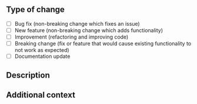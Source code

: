 ## Type of change
<!-- Please select the desired item checkbox and change it from `[ ]` to `[x]` and then delete the irrelevant options. -->
- [ ] Bug fix (non-breaking change which fixes an issue)
- [ ] New feature (non-breaking change which adds functionality)
- [ ] Improvement (refactoring and improving code)
- [ ] Breaking change (fix or feature that would cause existing functionality to not work as expected)
- [ ] Documentation update

## Description
<!--
  Please include a summary of the change and which issue is fixed.
  Please also include relevant motivation and context.
  List any dependencies that are required for this change.
-->

## Additional context
<!-- e.g. Fixes #(issue) -->
